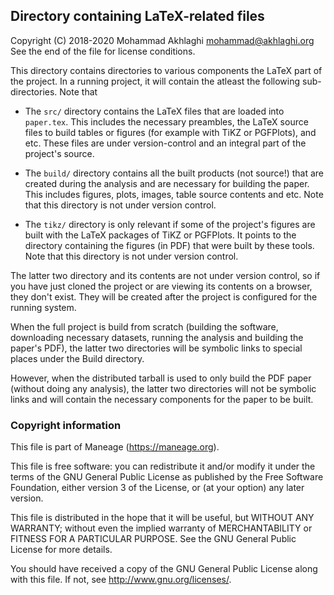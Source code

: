 Directory containing LaTeX-related files
----------------------------------------

Copyright (C) 2018-2020 Mohammad Akhlaghi <mohammad@akhlaghi.org>\
See the end of the file for license conditions.

This directory contains directories to various components the LaTeX part of
the project. In a running project, it will contain the atleast the
following sub-directories. Note that

- The `src/` directory contains the LaTeX files that are loaded into
  `paper.tex`. This includes the necessary preambles, the LaTeX source
  files to build tables or figures (for example with TiKZ or PGFPlots), and
  etc.  These files are under version-control and an integral part of the
  project's source.

- The `build/` directory contains all the built products (not source!) that
  are created during the analysis and are necessary for building the
  paper. This includes figures, plots, images, table source contents and
  etc. Note that this directory is not under version control.

- The `tikz/` directory is only relevant if some of the project's figures
  are built with the LaTeX packages of TiKZ or PGFPlots. It points to the
  directory containing the figures (in PDF) that were built by these tools.
  Note that this directory is not under version control.

The latter two directory and its contents are not under version control, so
if you have just cloned the project or are viewing its contents on a
browser, they don't exist. They will be created after the project is
configured for the running system.

When the full project is build from scratch (building the software,
downloading necessary datasets, running the analysis and building the
paper's PDF), the latter two directories will be symbolic links to special
places under the Build directory.

However, when the distributed tarball is used to only build the PDF paper
(without doing any analysis), the latter two directories will not be
symbolic links and will contain the necessary components for the paper to
be built.





### Copyright information
This file is part of Maneage (https://maneage.org).

This file is free software: you can redistribute it and/or modify it
under the terms of the GNU General Public License as published by the
Free Software Foundation, either version 3 of the License, or (at your
option) any later version.

This file is distributed in the hope that it will be useful, but WITHOUT
ANY WARRANTY; without even the implied warranty of MERCHANTABILITY or
FITNESS FOR A PARTICULAR PURPOSE.  See the GNU General Public License
for more details.

You should have received a copy of the GNU General Public License along
with this file.  If not, see <http://www.gnu.org/licenses/>.
